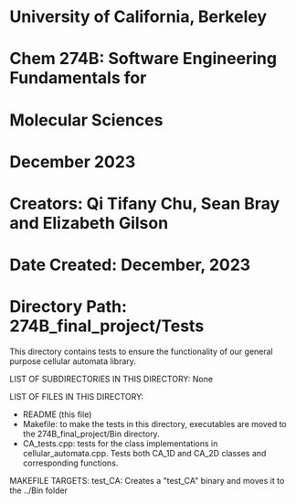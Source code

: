 # University of California, Berkeley
# Chem 274B: Software Engineering Fundamentals for
#            Molecular Sciences 
# December 2023
# 
# Creators: Qi Tifany Chu, Sean Bray and Elizabeth Gilson

# Date Created: December, 2023
# Directory Path: 274B_final_project/Tests
This directory contains tests to ensure the functionality of our general purpose cellular automata library.


LIST OF SUBDIRECTORIES IN THIS DIRECTORY:
None

LIST OF FILES IN THIS DIRECTORY:
- README (this file)
- Makefile:  to make the tests in this directory, executables are moved to the 
            274B_final_project/Bin directory. 
- CA_tests.cpp: tests for the class implementations in cellular_automata.cpp. Tests both CA_1D and CA_2D classes and corresponding functions.  

MAKEFILE TARGETS:
test_CA: 
Creates a "test_CA" binary and moves it to the ../Bin folder